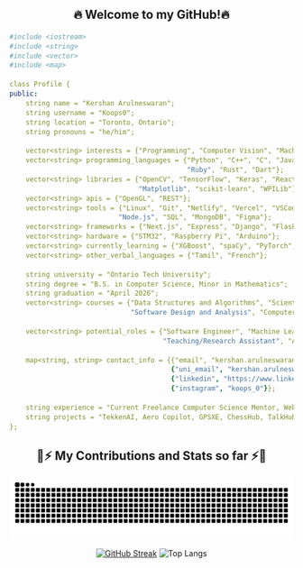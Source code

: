 <div align="center">
  <h2>🔥 Welcome to my GitHub!🔥 </h2>
</div>

```yaml
#include <iostream>
#include <string>
#include <vector>
#include <map>

class Profile {
public:
    string name = "Kershan Arulneswaran";
    string username = "Koops0";
    string location = "Toronto, Ontario";
    string pronouns = "he/him";

    vector<string> interests = {"Programming", "Computer Vision", "Machine Learning", "Open Source", "Robotics", "NLP"};
    vector<string> programming_languages = {"Python", "C++", "C", "JavaScript", "Go", "TypeScript" "Java", "HTML", "CSS",
                                            "Ruby", "Rust", "Dart"};
    vector<string> libraries = {"OpenCV", "TensorFlow", "Keras", "React", "NumPy", "SciPy", "Pandas", "Seaborn",
                                "Matplotlib", "scikit-learn", "WPILib"};
    vector<string> apis = {"OpenGL", "REST"};
    vector<string> tools = {"Linux", "Git", "Netlify", "Vercel", "VSCode", "Amazon Web Services", "Google Cloud Platform",
                           "Node.js", "SQL", "MongoDB", "Figma"};
    vector<string> frameworks = {"Next.js", "Express", "Django", "Flask", "WordPress"};
    vector<string> hardware = {"STM32", "Raspberry Pi", "Arduino"};
    vector<string> currently_learning = {"XGBoost", "spaCy", "PyTorch", "PySpark"};
    vector<string> other_verbal_languages = {"Tamil", "French"};

    string university = "Ontario Tech University";
    string degree = "B.S. in Computer Science, Minor in Mathematics";
    string graduation = "April 2026";
    vector<string> courses = {"Data Structures and Algorithms", "Scientific Data Analysis", "Software Systems Dev. and Integ.",
                              "Software Design and Analysis", "Computer Graphics and Visualization"};

    vector<string> potential_roles = {"Software Engineer", "Machine Learning Engineer", "Computer Vision Engineer", 
                                      "Teaching/Research Assistant", "Augmented Reality Developer", "Data Scientist"};

    map<string, string> contact_info = {{"email", "kershan.arulneswaran@gmail.com"},
                                        {"uni_email", "kershan.arulneswaran@ontariotechu.net"},
                                        {"linkedin", "https://www.linkedin.com/in/kersharul/"}, {"discord", "koops_0"},
                                        {"instagram", "koops_0"}};

    string experience = "Current Freelance Computer Science Mentor, Web Dev Executive at OTU HackStation and Programming Team Member at OTU Robotics";
    string projects = "TekkenAI, Aero Copilot, GPSXE, ChessHub, TalkHub, Ri3D 2024";
};
```

<div align="center">
  <h2>🐍⚡ My Contributions and Stats so far ⚡🐍</h2>
  
  ![Snake animation](https://github.com/Koops0/koops0/blob/output/github-contribution-grid-snake.svg)

  <div align=center>
  
  [![GitHub Streak](https://streak-stats.demolab.com?user=Koops0&theme=noctis-minimus&border_radius=8&date_format=%5BY.%5Dn.j&fire=EB0000)](https://git.io/streak-stats) 
  ![Top Langs](https://github-readme-stats.vercel.app/api/top-langs/?username=Koops0&theme=dark&layout=compact&size_weight=0.7&count_weight=0.3)
</div>
</div>
